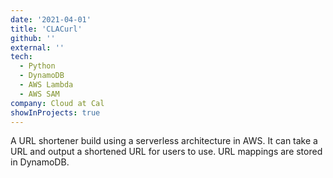 ```yaml
---
date: '2021-04-01'
title: 'CLACurl'
github: ''
external: ''
tech:
  - Python
  - DynamoDB
  - AWS Lambda
  - AWS SAM
company: Cloud at Cal
showInProjects: true
---
```


A URL shortener build using a serverless architecture in AWS. It can take a URL and output a shortened URL for users to use. URL mappings are stored in DynamoDB.
